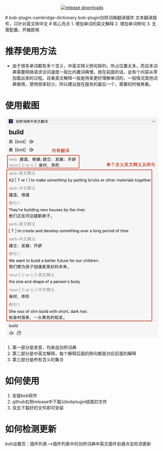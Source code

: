 <p align="center">
<a href="https://github.com/yaobinbin333/bob-plugin-cambridge-dictionary/releases"><img src="https://img.shields.io/github/downloads/yaobinbin333/bob-plugin-cambridge-dictionary/total.svg" alt="release downloads"></a>
</p>
# bob-plugin-cambridge-dictionary
bob-plugin剑桥词典翻译插件
文本翻译插件，只针对英文转中文
# 核心亮点
1. 增加单词的英文解释
2. 增加单词例句
3. 无需配置，开箱即用

# 推荐使用方法
- 由于很多单词都有多个含义，中英文释义例句排列，所占位置太多，而且本词典需要网络请求访问速度一般比内置词典慢，放在前面的话，会有个内容从零加载出来的过程。且看英文解释一般是用来更好理解单词的，一般情况其他词典够用，使用频率较少。所以建议放在服务的最后一个，需要的时候再看。
# 使用截图
![example1](./static/example1.jpg)
1. 第一部分是发音，均来自剑桥词典
2. 第二部分是中英文解释，每个解释后面的例句都是对应前面的解释
3. 第三部分是所有含义的集合
# 如何使用
1. 安装bob软件
2. github右侧release中下载以bobplugin结尾的文件
3. 双击下载好的文件即可安装
# 如何检测更新
bob设置页：插件列表-->插件列表中的剑桥词典中英文插件右键点击检测更新